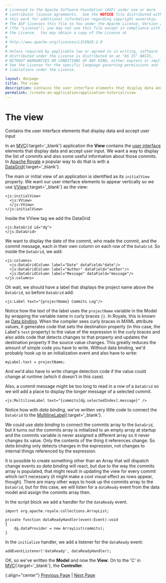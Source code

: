 ```yaml
---
# Licensed to the Apache Software Foundation (ASF) under one or more
# contributor license agreements.  See the NOTICE file distributed with
# this work for additional information regarding copyright ownership.
# The ASF licenses this file to You under the Apache License, Version 2.0
# (the "License"); you may not use this file except in compliance with
# the License.  You may obtain a copy of the License at
# 
# http://www.apache.org/licenses/LICENSE-2.0
# 
# Unless required by applicable law or agreed to in writing, software
# distributed under the License is distributed on an "AS IS" BASIS,
# WITHOUT WARRANTIES OR CONDITIONS OF ANY KIND, either express or implied.
# See the License for the specific language governing permissions and
# limitations under the License.

layout: docpage
title: The view
description: Contains the user interface elements that display data and accept user input
permalink: /create-an-application/application-tutorial/view
---
```


# The view

Contains the user interface elements that display data and accept user input

In an [MVC](https://en.wikipedia.org/wiki/Model–view–controller){:target='_blank'} application the **View** contains the [user interface](user-interface) elements that display data and accept user input. We want a way to display the list of commits and also some useful information about those commits. In [Apache Royale](https://royale.apache.org/) a popular way to do that is with a [DataGrid](https://royale.apache.org/asdoc/index.html#!org.apache.royale.html/DataGrid){:target='_blank'}.

The main or initial view of an application is identified as its `initialView` property. We want our user interface elements to appear vertically so we use [VView](https://royale.apache.org/asdoc/index.html#!org.apache.royale.express/VView){:target='_blank'} as the view:

```mxml
<js:initialView>
  <js:VView>
  </js:VView>
</js:initialView>
```
Inside the VView tag we add the DataGrid

```mxml
<js:DataGrid id="dg">
</js:DataGrid>
```

We want to display the date of the commit, who made the commit, and the commit message, each in their own column on each row of the `DataGrid`. So inside the `DataGrid`, we add:

```mxml
<js:columns>
  <js:DataGridColumn label="Date" dataField="date"/>
  <js:DataGridColumn label="Author" dataField="author"/>
  <js:DataGridColumn label="Message" dataField="message"/>
</js:columns>
```

Oh wait, we should have a label that displays the project name above the `DataGrid`, so before `DataGrid` add:

```mxml
<js:Label text="{projectName} Commits Log"/>
```

Notice how the text of the label uses the `projectName` variable in the Model by wrapping the variable name in curly braces `{}`. In Royale, this is known as [Data binding](features/data-binding). When the compiler sees curly braces in MXML attribute values, it generates code that sets the destination property (in this case, the Label's `text` property) to the value of the expression in the curly braces and also adds code that detects changes to that property and updates the destination property if the source value changes. This greatly reduces the amount of simple code you have to write. Without data binding, we'd probably hook up to an initialization event and also have to write:

```as3
myLabel.text = projectName;
```

And we'd also have to write change detection code if the value could change at runtime (which it doesn't in this case). 

Also, a commit message might be too long to read in a row of a `DataGrid` so we will add a place to display the longer message of a selected commit.

```mxml
<js:MultilineLabel text="{commits[dg.selectedIndex].message}" />
```

Notice how with *data binding*, we've written very little code to connect the `DataGrid` to the [MultilineLabel](https://royale.apache.org/asdoc/index.html#!org.apache.royale.html/MultilineLabel){:target='_blank'}.

We could use *data binding* to connect the commits array to the `DataGrid`, but it turns out the commits array is initialized to an empty array at startup and the commits variable is never assigned a different array so it never changes its value. Only the contents of the thing it references change. So *data binding* only detects changes in the expression, not changes to internal things referenced by the expression. 

It is possible to create something other than an Array that will dispatch change events so *data binding* will react, but due to the way the commits array is populated, that might result in updating the view for every commit which isn't necessary (it might make a cool visual effect as rows appear, though). There are many other ways to hook up the commits array to the `DataGrid`, but for this case, we will listen for a `dataReady` event from the data model and assign the commits array then.  

In the script block we add a handler for the `dataReady` event.

```as3
import org.apache.royale.collections.ArrayList;

private function dataReadyHandler(event:Event):void
{
    dg.dataProvider = new ArrayList(commits);
}

```
In the `initialize` handler, we add a listener for the `dataReady` event:

```as3
addEventListener('dataReady', dataReadyHandler);
```

OK, so we've written the **Model** and now the **View**. On to the 'C' in [MVC](https://en.wikipedia.org/wiki/Model–view–controller){:target='_blank'}, the **Controller**.

{:align="center"}
[Previous Page](create-an-application/application-tutorial/data-model) \| [Next Page](create-an-application/application-tutorial/controller)

